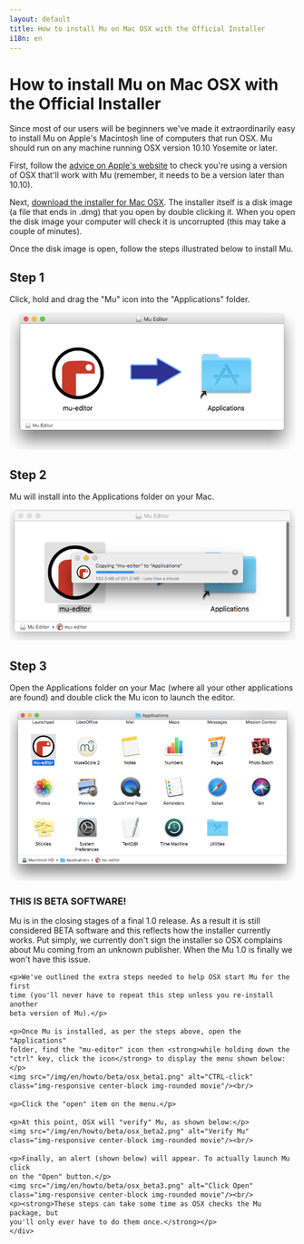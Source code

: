 ```yaml
---
layout: default
title: How to install Mu on Mac OSX with the Official Installer
i18n: en
---
```


# How to install Mu on Mac OSX with the Official Installer 

Since most of our users will be beginners we've made it extraordinarily easy to
install Mu on Apple's Macintosh line of computers that run OSX. Mu should run
on any machine running OSX version 10.10 Yosemite or later.

First, follow the
[advice on Apple's website](https://support.apple.com/en-us/HT201260) to check
you're using a version of OSX that'll work with Mu (remember, it needs to be
a version later than 10.10).

Next, [download the installer for Mac OSX](/en/download). 
The installer itself is a disk image (a file that ends in .dmg) that you open
by double clicking it. When you open the disk image your computer will check
it is uncorrupted (this may take a couple of minutes).

Once the disk image is open, follow the steps illustrated below to install Mu.

<div class="row">
  <h2>Step 1</h2>
  <p>Click, hold and drag the "Mu" icon into the "Applications" folder.</p>
  <img src="/img/en/howto/macos1.png" alt="Mac OSX installer step 1" class="img-responsive center-block img-rounded"/>
</div>
<div class="row">
  <h2>Step 2</h2>
  <p>Mu will install into the Applications folder on your Mac.</p>
  <img src="/img/en/howto/macos2.png" alt="Mac OSX installer step 2" class="img-responsive center-block img-rounded"/>
</div>
<div class="row">
  <h2>Step 3</h2>
  <p>Open the Applications folder on your Mac (where all your other
  applications are found) and double click the Mu icon to launch the
  editor.</p>
  <img src="/img/en/howto/macos3.png" alt="Mac OSX installer step 3" class="img-responsive center-block img-rounded"/>
</div>

<div class="panel panel-warning">
    <div class="panel-heading"><h3 class="panel-title">THIS IS BETA SOFTWARE!</h3></div>
    <div class="panel-body">
    <p>Mu is in the closing stages of a final 1.0 release. As a result it is
    still considered BETA software and this reflects how the installer
    currently works. Put simply, we currently don't sign the installer so
    OSX complains about Mu coming from an unknown publisher. When the Mu
    1.0 is finally we won't have this issue.</p>

    <p>We've outlined the extra steps needed to help OSX start Mu for the first
    time (you'll never have to repeat this step unless you re-install another
    beta version of Mu).</p>

    <p>Once Mu is installed, as per the steps above, open the "Applications"
    folder, find the "mu-editor" icon then <strong>while holding down the
    "ctrl" key, click the icon</strong> to display the menu shown below:</p>
    <img src="/img/en/howto/beta/osx_beta1.png" alt="CTRL-click" class="img-responsive center-block img-rounded movie"/><br/>

    <p>Click the "open" item on the menu.</p>

    <p>At this point, OSX will "verify" Mu, as shown below:</p>
    <img src="/img/en/howto/beta/osx_beta2.png" alt="Verify Mu" class="img-responsive center-block img-rounded movie"/><br/>

    <p>Finally, an alert (shown below) will appear. To actually launch Mu click
    on the "Open" button.</p>
    <img src="/img/en/howto/beta/osx_beta3.png" alt="Click Open" class="img-responsive center-block img-rounded movie"/><br/>
    <p><strong>These steps can take some time as OSX checks the Mu package, but
    you'll only ever have to do them once.</strong></p>
    </div>
</div>
